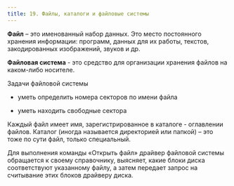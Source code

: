```yaml
---
title: 19. Файлы, каталоги и файловые системы
---
```


**Файл** – это именованный набор данных. Это место постоянного хранения информации: программ, данных для их работы, текстов, закодированных изображений, звуков и др.

**Файловая система** - это средство для организации хранения файлов на каком-либо носителе.

Задачи файловой системы

- уметь определить номера секторов по имени файла

- уметь находить свободные сектора

Каждый файл имеет имя, зарегистрированное в каталоге - оглавлении файлов. Каталог (иногда называется директорией или папкой) – это тоже по сути файл, только специальный. 

Для выполнения команды «Открыть файл» драйвер файловой системы обращается к своему справочнику, выясняет, какие блоки диска соответствуют указанному файлу, а затем передает запрос на считывание этих блоков драйверу диска. 